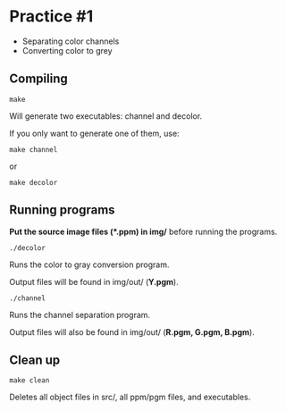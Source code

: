 # Practice #1

* Separating color channels
* Converting color to grey

## Compiling

```
make
```
Will generate two executables: channel and decolor.

If you only want to generate one of them, use:
```
make channel
```

or

```
make decolor
```

## Running programs

**Put the source image files (*.ppm) in img/** before running the programs.

```
./decolor
```

Runs the color to gray conversion program.

Output files will be found in img/out/ (**Y.pgm**).

```
./channel
```

Runs the channel separation program.

Output files will also be found in img/out/ (**R.pgm, G.pgm, B.pgm**).


## Clean up

```
make clean
```

Deletes all object files in src/, all ppm/pgm files, and executables.
